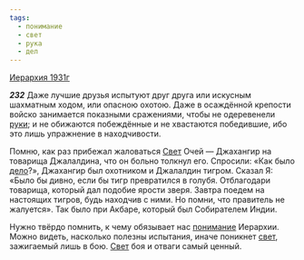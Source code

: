 ```yaml
---
tags:
  - понимание
  - свет
  - рука
  - дел
---
```


[Иерархия 1931г](/agni/1931)

___232___
Даже лучшие друзья испытуют друг друга или искусным шахматным ходом, или опасною охотою. Даже в осаждённой крепости войско занимается показными сражениями, чтобы не одеревенели [руки](/tag/#рука); и не обижаются побеждённые и не хвастаются победившие, ибо это лишь упражнение в находчивости.   

Помню, как раз прибежал жаловаться [Свет](/tag/#[свет](/tag/#свет)) Очей — Джахангир на товарища Джалалдина, что он больно толкнул его. Спросили: «Как было [дело](/tag/#дел)?», Джахангир был охотником и Джалалдин тигром. Сказал Я: «Было бы дивно, если бы тигр превратился в голубя. Отблагодари товарища, который дал подобие ярости зверя. Завтра поедем на настоящих тигров, будь находчив с ними. Но помни, что правитель не жалуется». Так было при Акбаре, который был Собирателем Индии.   

Нужно твёрдо помнить, к чему обязывает нас [понимание](/tag/#понимание) Иерархии. Можно видеть, насколько полезны испытания, иначе поникнет [свет](/tag/#свет), зажигаемый лишь в бою. [Свет](/tag/#[свет](/tag/#свет)) боя и отваги самый ценный.   

